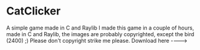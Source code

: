 # CatClicker
A simple game made in C and Raylib
I made this game in a couple of hours, made in C and Raylib, the images are probably copyrighted, except the bird (2400) ;)
Please don't copyright strike me please. Download here ---->

